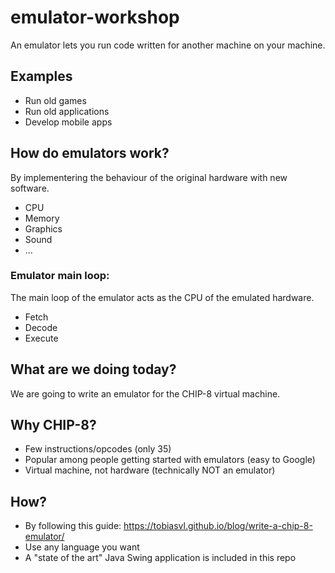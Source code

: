 # emulator-workshop
An emulator lets you run code written for another machine on your machine.
## Examples
* Run old games
* Run old applications
* Develop mobile apps
## How do emulators work?
By implementering the behaviour of the original hardware with new software.
* CPU
* Memory
* Graphics
* Sound
* ...
### Emulator main loop:
The main loop of the emulator acts as the CPU of the emulated hardware.
* Fetch
* Decode
* Execute
## What are we doing today?
We are going to write an emulator for the CHIP-8 virtual machine.
## Why CHIP-8?
* Few instructions/opcodes (only 35)
* Popular among people getting started with emulators (easy to Google)
* Virtual machine, not hardware (technically NOT an emulator)
## How?
* By following this guide: https://tobiasvl.github.io/blog/write-a-chip-8-emulator/
* Use any language you want
* A "state of the art" Java Swing application is included in this repo
